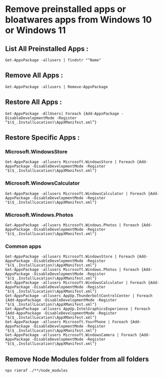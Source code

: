 # Remove preinstalled apps or bloatwares apps from Windows 10 or Windows 11

## List All Preinstalled Apps :
```
Get-AppxPackage -allusers | findstr "^Name"
```

## Remove All Apps : 
```
Get-AppxPackage -allusers | Remove-AppxPackage
```


## Restore All Apps : 
```
Get-AppxPackage -AllUsers| Foreach {Add-AppxPackage -DisableDevelopmentMode -Register “$($_.InstallLocation)\AppXManifest.xml”}
```

## Restore Specific Apps : 

### Microsoft.WindowsStore
```
Get-AppxPackage -allusers Microsoft.WindowsStore | Foreach {Add-AppxPackage -DisableDevelopmentMode -Register "$($_.InstallLocation)\AppXManifest.xml"}
```

### Microsoft.WindowsCalculator
```
Get-AppxPackage -allusers Microsoft.WindowsCalculator | Foreach {Add-AppxPackage -DisableDevelopmentMode -Register "$($_.InstallLocation)\AppXManifest.xml"}
```

### Microsoft.Windows.Photos
```
Get-AppxPackage -allusers Microsoft.Windows.Photos | Foreach {Add-AppxPackage -DisableDevelopmentMode -Register "$($_.InstallLocation)\AppXManifest.xml"}
```


### Common apps
```
Get-AppxPackage -allusers Microsoft.WindowsStore | Foreach {Add-AppxPackage -DisableDevelopmentMode -Register "$($_.InstallLocation)\AppXManifest.xml"}
Get-AppxPackage -allusers Microsoft.Windows.Photos | Foreach {Add-AppxPackage -DisableDevelopmentMode -Register "$($_.InstallLocation)\AppXManifest.xml"}
Get-AppxPackage -allusers Microsoft.WindowsCalculator | Foreach {Add-AppxPackage -DisableDevelopmentMode -Register "$($_.InstallLocation)\AppXManifest.xml"}
Get-AppxPackage -allusers AppUp.ThunderboltControlCenter | Foreach {Add-AppxPackage -DisableDevelopmentMode -Register "$($_.InstallLocation)\AppXManifest.xml"}
Get-AppxPackage -allusers AppUp.IntelGraphicsExperience | Foreach {Add-AppxPackage -DisableDevelopmentMode -Register "$($_.InstallLocation)\AppXManifest.xml"}
Get-AppxPackage -allusers Microsoft.YourPhone | Foreach {Add-AppxPackage -DisableDevelopmentMode -Register "$($_.InstallLocation)\AppXManifest.xml"}
Get-AppxPackage -allusers Microsoft.WindowsCamera | Foreach {Add-AppxPackage -DisableDevelopmentMode -Register "$($_.InstallLocation)\AppXManifest.xml"}
```



## Remove Node Modules folder from all folders
```
npx rimraf ./**/node_modules
```
